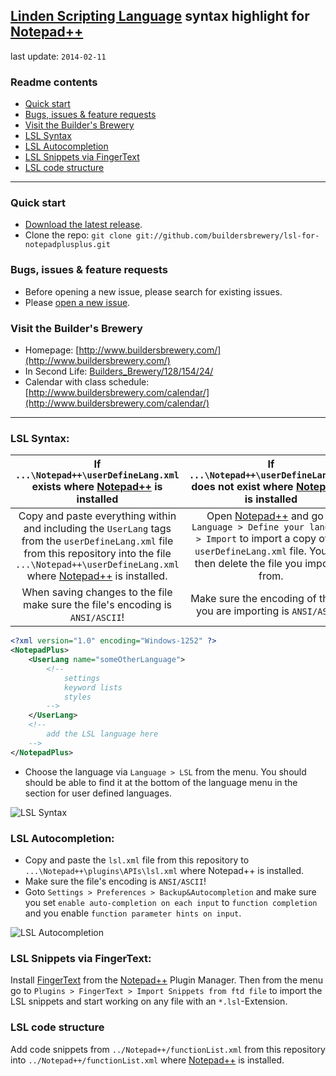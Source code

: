 ## [Linden Scripting Language](http://wiki.secondlife.com/wiki/LSL_Portal) syntax highlight for [Notepad++](http://notepad-plus-plus.org/)

last update: `2014-02-11`

### Readme contents

* [Quick start](#quick-start)
* [Bugs, issues & feature requests](#bugs-issues--feature-requests)
* [Visit the Builder's Brewery](#visit-the-builders-brewery)
* [LSL Syntax](#lsl-syntax)
* [LSL Autocompletion](#lsl-autocompletion)
* [LSL Snippets via FingerText](#lsl-snippets-via-fingertext)
* [LSL code structure](#lsl-code-structure)

___

### Quick start

* [Download the latest release](https://github.com/buildersbrewery/lsl-for-notepadplusplus/archive/master.zip).
* Clone the repo: `git clone git://github.com/buildersbrewery/lsl-for-notepadplusplus.git`

### Bugs, issues & feature requests

* Before opening a new issue, please search for existing issues.
* Please [open a new issue](https://github.com/buildersbrewery/lsl-for-notepadplusplus/issues/).

### Visit the Builder's Brewery

* Homepage: [http://www.buildersbrewery.com/](http://www.buildersbrewery.com/)
* In Second Life: [Builders_Brewery/128/154/24/](http://maps.secondlife.com/secondlife/Builders%20Brewery/128/154/24/)
* Calendar with class schedule: [http://www.buildersbrewery.com/calendar/](http://www.buildersbrewery.com/calendar/)

___

### LSL Syntax:

| If `...\Notepad++\userDefineLang.xml` exists where [Notepad++](http://notepad-plus-plus.org/) is installed | If `...\Notepad++\userDefineLang.xml` does not exist where [Notepad++](http://notepad-plus-plus.org/) is installed |
|:---:|:---:|
| Copy and paste everything within and including the `UserLang` tags from the `userDefineLang.xml` file from this repository into the file `...\Notepad++\userDefineLang.xml` where [Notepad++](http://notepad-plus-plus.org/) is installed. | Open [Notepad++](http://notepad-plus-plus.org/) and go to `Language > Define your language > Import` to import a copy of the `userDefineLang.xml` file. You can then delete the file you imported from. |
| When saving changes to the file make sure the file's encoding is `ANSI/ASCII`! | Make sure the encoding of the file you are importing is `ANSI/ASCII`! |

```xml
<?xml version="1.0" encoding="Windows-1252" ?>
<NotepadPlus>
    <UserLang name="someOtherLanguage">
        <!--
            settings
            keyword lists
            styles
        -->
    </UserLang>
    <!--
        add the LSL language here
    -->
</NotepadPlus>
```

* Choose the language via `Language > LSL` from the menu. You should should be able to find it at the bottom of the language menu in the section for user defined languages.

![LSL Syntax](https://github.com/buildersbrewery/lsl-for-notepadplusplus/raw/master/static/screenshot_lsl_notepadplusplus.png)

### LSL Autocompletion:

* Copy and paste the `lsl.xml` file from this repository to `...\Notepad++\plugins\APIs\lsl.xml` where Notepad++ is installed.
* Make sure the file's encoding is `ANSI/ASCII`!
* Goto `Settings > Preferences > Backup&Autocompletion` and make sure you set `enable auto-completion on each input` to `function completion` and you enable `function parameter hints on input`.

![LSL Autocompletion](https://github.com/buildersbrewery/lsl-for-notepadplusplus/raw/master/static/screencast_lsl_notepadplusplus.gif)

### LSL Snippets via FingerText:

Install [FingerText](https://github.com/erinata/FingerText) from the [Notepad++](http://notepad-plus-plus.org/) Plugin Manager. Then from the menu go to `Plugins > FingerText > Import Snippets from ftd file` to import the LSL snippets and start working on any file with an `*.lsl`-Extension.

### LSL code structure

Add code snippets from `../Notepad++/functionList.xml` from this repository into `../Notepad++/functionList.xml` where [Notepad++](http://notepad-plus-plus.org/) is installed.
